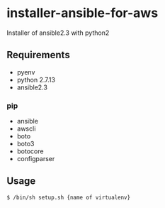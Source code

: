 # installer-ansible-for-aws
Installer of ansible2.3 with python2

## Requirements
- pyenv
- python 2.7.13
- ansible2.3

### pip
- ansible
- awscli
- boto
- boto3
- botocore
- configparser

## Usage

```
$ /bin/sh setup.sh {name of virtualenv}
```
